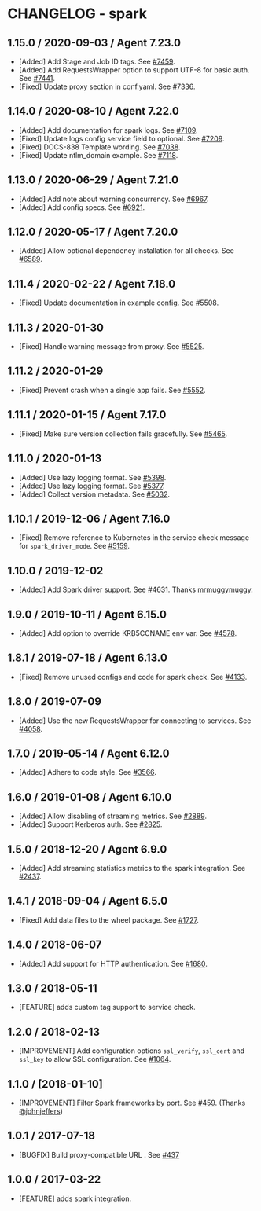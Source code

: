 # CHANGELOG - spark

## 1.15.0 / 2020-09-03 / Agent 7.23.0

* [Added] Add Stage and Job ID tags. See [#7459](https://github.com/DataDog/integrations-core/pull/7459).
* [Added] Add RequestsWrapper option to support UTF-8 for basic auth. See [#7441](https://github.com/DataDog/integrations-core/pull/7441).
* [Fixed] Update proxy section in conf.yaml. See [#7336](https://github.com/DataDog/integrations-core/pull/7336).

## 1.14.0 / 2020-08-10 / Agent 7.22.0

* [Added] Add documentation for spark logs. See [#7109](https://github.com/DataDog/integrations-core/pull/7109).
* [Fixed] Update logs config service field to optional. See [#7209](https://github.com/DataDog/integrations-core/pull/7209).
* [Fixed] DOCS-838 Template wording. See [#7038](https://github.com/DataDog/integrations-core/pull/7038).
* [Fixed] Update ntlm_domain example. See [#7118](https://github.com/DataDog/integrations-core/pull/7118).

## 1.13.0 / 2020-06-29 / Agent 7.21.0

* [Added] Add note about warning concurrency. See [#6967](https://github.com/DataDog/integrations-core/pull/6967).
* [Added] Add config specs. See [#6921](https://github.com/DataDog/integrations-core/pull/6921).

## 1.12.0 / 2020-05-17 / Agent 7.20.0

* [Added] Allow optional dependency installation for all checks. See [#6589](https://github.com/DataDog/integrations-core/pull/6589).

## 1.11.4 / 2020-02-22 / Agent 7.18.0

* [Fixed] Update documentation in example config. See [#5508](https://github.com/DataDog/integrations-core/pull/5508).

## 1.11.3 / 2020-01-30

* [Fixed] Handle warning message from proxy. See [#5525](https://github.com/DataDog/integrations-core/pull/5525).

## 1.11.2 / 2020-01-29

* [Fixed] Prevent crash when a single app fails. See [#5552](https://github.com/DataDog/integrations-core/pull/5552).

## 1.11.1 / 2020-01-15 / Agent 7.17.0

* [Fixed] Make sure version collection fails gracefully. See [#5465](https://github.com/DataDog/integrations-core/pull/5465).

## 1.11.0 / 2020-01-13

* [Added] Use lazy logging format. See [#5398](https://github.com/DataDog/integrations-core/pull/5398).
* [Added] Use lazy logging format. See [#5377](https://github.com/DataDog/integrations-core/pull/5377).
* [Added] Collect version metadata. See [#5032](https://github.com/DataDog/integrations-core/pull/5032).

## 1.10.1 / 2019-12-06 / Agent 7.16.0

* [Fixed] Remove reference to Kubernetes in the service check message for `spark_driver_mode`. See [#5159](https://github.com/DataDog/integrations-core/pull/5159).

## 1.10.0 / 2019-12-02

* [Added] Add Spark driver support. See [#4631](https://github.com/DataDog/integrations-core/pull/4631). Thanks [mrmuggymuggy](https://github.com/mrmuggymuggy).

## 1.9.0 / 2019-10-11 / Agent 6.15.0

* [Added] Add option to override KRB5CCNAME env var. See [#4578](https://github.com/DataDog/integrations-core/pull/4578).

## 1.8.1 / 2019-07-18 / Agent 6.13.0

* [Fixed] Remove unused configs and code for spark check. See [#4133](https://github.com/DataDog/integrations-core/pull/4133).

## 1.8.0 / 2019-07-09

* [Added] Use the new RequestsWrapper for connecting to services. See [#4058](https://github.com/DataDog/integrations-core/pull/4058).

## 1.7.0 / 2019-05-14 / Agent 6.12.0

* [Added] Adhere to code style. See [#3566](https://github.com/DataDog/integrations-core/pull/3566).

## 1.6.0 / 2019-01-08 / Agent 6.10.0

* [Added] Allow disabling of streaming metrics. See [#2889][1].
* [Added] Support Kerberos auth. See [#2825][2].

## 1.5.0 / 2018-12-20 / Agent 6.9.0

* [Added] Add streaming statistics metrics to the spark integration. See [#2437][3].

## 1.4.1 / 2018-09-04 / Agent 6.5.0

* [Fixed] Add data files to the wheel package. See [#1727][4].

## 1.4.0 / 2018-06-07

* [Added] Add support for HTTP authentication. See [#1680][5].

## 1.3.0 / 2018-05-11

* [FEATURE] adds custom tag support to service check.

## 1.2.0 / 2018-02-13

* [IMPROVEMENT] Add configuration options `ssl_verify`, `ssl_cert` and `ssl_key` to allow SSL configuration. See [#1064][6].

## 1.1.0 / [2018-01-10]

* [IMPROVEMENT] Filter Spark frameworks by port. See [#459][7].  (Thanks [@johnjeffers][8])

## 1.0.1 / 2017-07-18

* [BUGFIX] Build proxy-compatible URL . See [#437][9]

## 1.0.0 / 2017-03-22

* [FEATURE] adds spark integration.

<!--- The following link definition list is generated by PimpMyChangelog --->
[1]: https://github.com/DataDog/integrations-core/pull/2889
[2]: https://github.com/DataDog/integrations-core/pull/2825
[3]: https://github.com/DataDog/integrations-core/pull/2437
[4]: https://github.com/DataDog/integrations-core/pull/1727
[5]: https://github.com/DataDog/integrations-core/pull/1680
[6]: https://github.com/DataDog/integrations-core/pull/1064
[7]: https://github.com/DataDog/integrations-core/pull/459
[8]: https://github.com/johnjeffers
[9]: https://github.com/DataDog/integrations-core/issues/437
